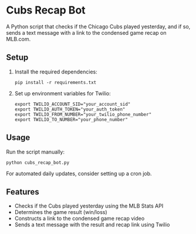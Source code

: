 # Cubs Recap Bot

A Python script that checks if the Chicago Cubs played yesterday, and if so, sends a text message with a link to the condensed game recap on MLB.com.

## Setup

1. Install the required dependencies:
   ```
   pip install -r requirements.txt
   ```

2. Set up environment variables for Twilio:
   ```
   export TWILIO_ACCOUNT_SID="your_account_sid"
   export TWILIO_AUTH_TOKEN="your_auth_token"
   export TWILIO_FROM_NUMBER="your_twilio_phone_number"
   export TWILIO_TO_NUMBER="your_phone_number"
   ```

## Usage

Run the script manually:
```
python cubs_recap_bot.py
```

For automated daily updates, consider setting up a cron job.

## Features

- Checks if the Cubs played yesterday using the MLB Stats API
- Determines the game result (win/loss)
- Constructs a link to the condensed game recap video
- Sends a text message with the result and recap link using Twilio